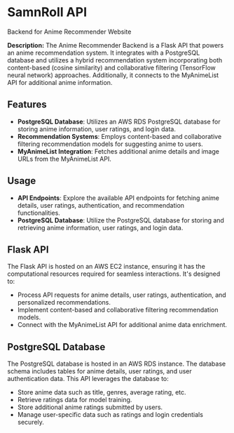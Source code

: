 # SamnRoll API
Backend for Anime Recommender Website

**Description:** The Anime Recommender Backend is a Flask API that powers an anime recommendation system. It integrates with a PostgreSQL database and utilizes a hybrid recommendation system incorporating both content-based (cosine similarity) and collaborative filtering (TensorFlow neural network) approaches. Additionally, it connects to the MyAnimeList API for additional anime information.

## Features

- **PostgreSQL Database**: Utilizes an AWS RDS PostgreSQL database for storing anime information, user ratings, and login data.
- **Recommendation Systems**: Employs content-based and collaborative filtering recommendation models for suggesting anime to users.
- **MyAnimeList Integration**: Fetches additional anime details and image URLs from the MyAnimeList API.

## Usage
* **API Endpoints**: Explore the available API endpoints for fetching anime details, user ratings, authentication, and recommendation functionalities.
* **PostgreSQL Database**: Utilize the PostgreSQL database for storing and retrieving anime information, user ratings, and login data.

## Flask API
The Flask API is hosted on an AWS EC2 instance, ensuring it has the computational resources required for seamless interactions. It's designed to:

* Process API requests for anime details, user ratings, authentication, and personalized recommendations.
* Implement content-based and collaborative filtering recommendation models.
* Connect with the MyAnimeList API for additional anime data enrichment.

## PostgreSQL Database
The PostgreSQL database is hosted in an AWS RDS instance. The database schema includes tables for anime details, user ratings, and user authentication data. This API leverages the database to:

* Store anime data such as title, genres, average rating, etc.
* Retrieve ratings data for model training.
* Store additional anime ratings submitted by users.
* Manage user-specific data such as ratings and login credentials securely.
